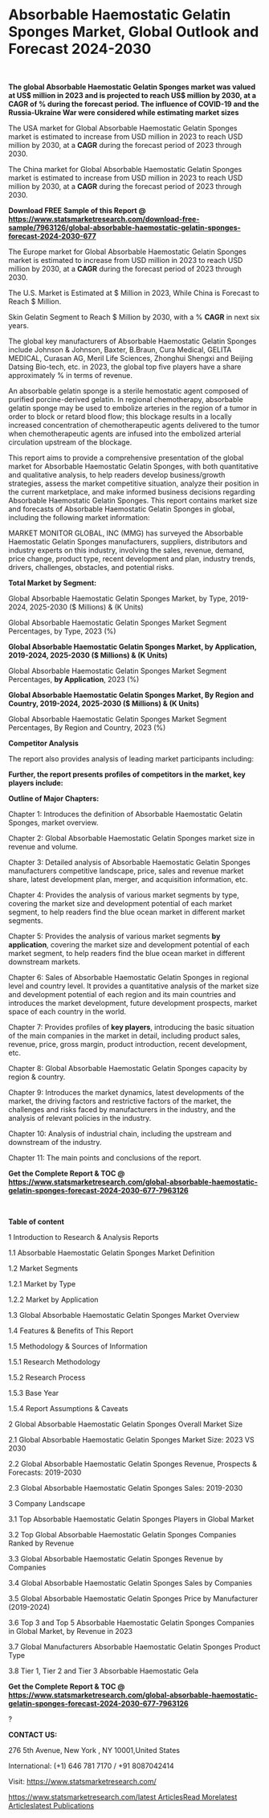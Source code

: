 <h1>Absorbable Haemostatic Gelatin Sponges Market, Global Outlook and Forecast 2024-2030</h1><br/><p><strong>The global Absorbable Haemostatic Gelatin Sponges market was valued at US$ million in 2023 and is projected to reach US$ million by 2030, at a <strong>CAGR</strong> of % during the forecast period. The influence of COVID-19 and the Russia-Ukraine War were considered while estimating market sizes</strong></p>
 
 
 
 <p>The USA market for Global Absorbable Haemostatic Gelatin Sponges market is estimated to increase from USD million in 2023 to reach USD million by 2030, at a <strong>CAGR</strong> during the forecast period of 2023 through 2030.</p>
 
 
 
 <p>The China market for Global Absorbable Haemostatic Gelatin Sponges market is estimated to increase from USD million in 2023 to reach USD million by 2030, at a <strong>CAGR</strong> during the forecast period of 2023 through 2030.</p>
 
 
 
 <p><strong>Download FREE Sample of this Report @ <a href="https://www.statsmarketresearch.com/download-free-sample/7963126/global-absorbable-haemostatic-gelatin-sponges-forecast-2024-2030-677">https://www.statsmarketresearch.com/download-free-sample/7963126/global-absorbable-haemostatic-gelatin-sponges-forecast-2024-2030-677</a></strong></p>
 
 
 
 <p>The Europe market for Global Absorbable Haemostatic Gelatin Sponges market is estimated to increase from USD million in 2023 to reach USD million by 2030, at a <strong>CAGR</strong> during the forecast period of 2023 through 2030.</p>
 
 
 
 <p>The U.S. Market is Estimated at $ Million in 2023, While China is Forecast to Reach $ Million.</p>
 
 
 
 <p>Skin Gelatin Segment to Reach $ Million by 2030, with a % <strong>CAGR</strong> in next six years.</p>
 
 
 
 <p>The global key manufacturers of Absorbable Haemostatic Gelatin Sponges include Johnson & Johnson, Baxter, B.Braun, Cura Medical, GELITA MEDICAL, Curasan AG, Meril Life Sciences, Zhonghui Shengxi and Beijing Datsing Bio-tech, etc. in 2023, the global top five players have a share approximately % in terms of revenue.</p>
 
 
 
 <p>An absorbable gelatin sponge is a sterile hemostatic agent composed of purified porcine-derived gelatin. In regional chemotherapy, absorbable gelatin sponge may be used to embolize arteries in the region of a tumor in order to block or retard blood flow; this blockage results in a locally increased concentration of chemotherapeutic agents delivered to the tumor when chemotherapeutic agents are infused into the embolized arterial circulation upstream of the blockage.</p>
 
 
 
 <p>This report aims to provide a comprehensive presentation of the global market for Absorbable Haemostatic Gelatin Sponges, with both quantitative and qualitative analysis, to help readers develop business/growth strategies, assess the market competitive situation, analyze their position in the current marketplace, and make informed business decisions regarding Absorbable Haemostatic Gelatin Sponges. This report contains market size and forecasts of Absorbable Haemostatic Gelatin Sponges in global, including the following market information:</p>
 
 
 
 <p>MARKET MONITOR GLOBAL, INC (MMG) has surveyed the Absorbable Haemostatic Gelatin Sponges manufacturers, suppliers, distributors and industry experts on this industry, involving the sales, revenue, demand, price change, product type, recent development and plan, industry trends, drivers, challenges, obstacles, and potential risks.</p>
 
 
 
 <p><strong>Total Market by Segment:</strong></p>
 
 
 
 <p>Global Absorbable Haemostatic Gelatin Sponges Market, by Type, 2019-2024, 2025-2030 ($ Millions) & (K Units)</p>
 
 
 
 <p>Global Absorbable Haemostatic Gelatin Sponges Market Segment Percentages, by Type, 2023 (%)</p>
 
 
 
 <p><strong>Global Absorbable Haemostatic Gelatin Sponges Market, <strong>by Application</strong>, 2019-2024, 2025-2030 ($ Millions) & (K Units)</strong></p>
 
 
 
 <p>Global Absorbable Haemostatic Gelatin Sponges Market Segment Percentages, <strong>by Application</strong>, 2023 (%)</p>
 
 
 
 <p><strong>Global Absorbable Haemostatic Gelatin Sponges Market, By Region and Country, 2019-2024, 2025-2030 ($ Millions) & (K Units)</strong></p>
 
 
 
 <p>Global Absorbable Haemostatic Gelatin Sponges Market Segment Percentages, By Region and Country, 2023 (%)</p>
 
 
 
 <p><strong>Competitor Analysis</strong></p>
 
 
 
 <p>The report also provides analysis of leading market participants including:</p>
 
 
 
 <p><strong>Further, the report presents profiles of competitors in the market, <strong>key players</strong> include:</strong></p>
 
 
 
 <p><strong>Outline of Major Chapters:</strong></p>
 
 
 
 <p>Chapter 1: Introduces the definition of Absorbable Haemostatic Gelatin Sponges, market overview.</p>
 
 
 
 <p>Chapter 2: Global Absorbable Haemostatic Gelatin Sponges market size in revenue and volume.</p>
 
 
 
 <p>Chapter 3: Detailed analysis of Absorbable Haemostatic Gelatin Sponges manufacturers competitive landscape, price, sales and revenue market share, latest development plan, merger, and acquisition information, etc.</p>
 
 
 
 <p>Chapter 4: Provides the analysis of various market segments by type, covering the market size and development potential of each market segment, to help readers find the blue ocean market in different market segments.</p>
 
 
 
 <p>Chapter 5: Provides the analysis of various market segments <strong>by application</strong>, covering the market size and development potential of each market segment, to help readers find the blue ocean market in different downstream markets.</p>
 
 
 
 <p>Chapter 6: Sales of Absorbable Haemostatic Gelatin Sponges in regional level and country level. It provides a quantitative analysis of the market size and development potential of each region and its main countries and introduces the market development, future development prospects, market space of each country in the world.</p>
 
 
 
 <p>Chapter 7: Provides profiles of <strong>key players</strong>, introducing the basic situation of the main companies in the market in detail, including product sales, revenue, price, gross margin, product introduction, recent development, etc.</p>
 
 
 
 <p>Chapter 8: Global Absorbable Haemostatic Gelatin Sponges capacity by region & country.</p>
 
 
 
 <p>Chapter 9: Introduces the market dynamics, latest developments of the market, the driving factors and restrictive factors of the market, the challenges and risks faced by manufacturers in the industry, and the analysis of relevant policies in the industry.</p>
 
 
 
 <p>Chapter 10: Analysis of industrial chain, including the upstream and downstream of the industry.</p>
 
 
 
 <p>Chapter 11: The main points and conclusions of the report.</p>
 
 
 
 <div><b>Get the Complete Report & TOC @ <a href="https://www.statsmarketresearch.com/global-absorbable-haemostatic-gelatin-sponges-forecast-2024-2030-677-7963126">https://www.statsmarketresearch.com/global-absorbable-haemostatic-gelatin-sponges-forecast-2024-2030-677-7963126</a></b></div>
 
 
 
 <p><br />
 
 <b>Table of content</b></p>
 
 
 
 <p>1 Introduction to Research & Analysis Reports<br />
 
 1.1 Absorbable Haemostatic Gelatin Sponges Market Definition<br />
 
 1.2 Market Segments<br />
 
 1.2.1 Market by Type<br />
 
 1.2.2 Market by Application<br />
 
 1.3 Global Absorbable Haemostatic Gelatin Sponges Market Overview<br />
 
 1.4 Features & Benefits of This Report<br />
 
 1.5 Methodology & Sources of Information<br />
 
 1.5.1 Research Methodology<br />
 
 1.5.2 Research Process<br />
 
 1.5.3 Base Year<br />
 
 1.5.4 Report Assumptions & Caveats<br />
 
 2 Global Absorbable Haemostatic Gelatin Sponges Overall Market Size<br />
 
 2.1 Global Absorbable Haemostatic Gelatin Sponges Market Size: 2023 VS 2030<br />
 
 2.2 Global Absorbable Haemostatic Gelatin Sponges Revenue, Prospects & Forecasts: 2019-2030<br />
 
 2.3 Global Absorbable Haemostatic Gelatin Sponges Sales: 2019-2030<br />
 
 3 Company Landscape<br />
 
 3.1 Top Absorbable Haemostatic Gelatin Sponges Players in Global Market<br />
 
 3.2 Top Global Absorbable Haemostatic Gelatin Sponges Companies Ranked by Revenue<br />
 
 3.3 Global Absorbable Haemostatic Gelatin Sponges Revenue by Companies<br />
 
 3.4 Global Absorbable Haemostatic Gelatin Sponges Sales by Companies<br />
 
 3.5 Global Absorbable Haemostatic Gelatin Sponges Price by Manufacturer (2019-2024)<br />
 
 3.6 Top 3 and Top 5 Absorbable Haemostatic Gelatin Sponges Companies in Global Market, by Revenue in 2023<br />
 
 3.7 Global Manufacturers Absorbable Haemostatic Gelatin Sponges Product Type<br />
 
 3.8 Tier 1, Tier 2 and Tier 3 Absorbable Haemostatic Gela</p>
 
 
 
 <div><b>Get the Complete Report & TOC @ <a href="https://www.statsmarketresearch.com/global-absorbable-haemostatic-gelatin-sponges-forecast-2024-2030-677-7963126">https://www.statsmarketresearch.com/global-absorbable-haemostatic-gelatin-sponges-forecast-2024-2030-677-7963126</a></b></div>
 
 
 
 <p>? </p>
 
 
 
 <p><b>CONTACT US:</b><br />
 
 276 5th Avenue, New York , NY 10001,United States<br />
 
 International: (+1) 646 781 7170 / +91 8087042414<br />
 
 Visit: <a href="https://www.statsmarketresearch.com/">https://www.statsmarketresearch.com/</a><br />
 
 <a href="https://gyeongbokgung.com">https://www.statsmarketresearch.com/</a><a href="https://hallyeomaritime.com">latest Articles</a><a href="https://jingwansa.com">Read More</a><a href="https://nguoiviet.jp/">latest Articles</a><a href="https://www.intelmarketresearch.com/">latest Publications</a></p>